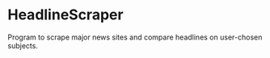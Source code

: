 # HeadlineScraper
Program to scrape major news sites and compare headlines on user-chosen subjects.
